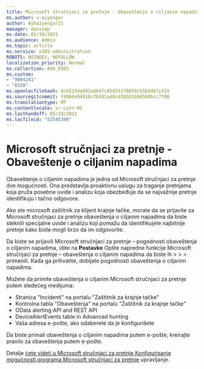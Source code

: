 ```yaml
---
title: Microsoft stručnjaci za pretnje - Obaveštenje o ciljanim napadima
ms.author: v-aiyengar
author: AshaIyengar21
manager: dansimp
ms.date: 03/10/2021
ms.audience: Admin
ms.topic: article
ms.service: o365-administration
ROBOTS: NOINDEX, NOFOLLOW
localization_priority: Normal
ms.collection: Adm_O365
ms.custom:
- "9004241"
- "8320"
ms.openlocfilehash: 4cb5194e692ad64fc85d35170659c55b546fc431
ms.sourcegitcommit: f4866e94918c7b591ad0cd3b58169d340bcc7f00
ms.translationtype: MT
ms.contentlocale: sr-Latn-RS
ms.lasthandoff: 05/19/2021
ms.locfileid: "52545390"
---
```

# <a name="microsoft-threat-experts---targeted-attack-notification"></a>Microsoft stručnjaci za pretnje - Obaveštenje o ciljanim napadima

Obaveštenje o ciljanim napadima je jedna od Microsoft stručnjaci za pretnje dve mogućnosti. Ona predstavlja proaktivnu uslugu za traganje pretnjama koja pruža posebne uvide i analizu koja obezbeđuje da se najvažnije pretnje identifikuju i tačno odgovore.

Ako ste microsoft zaštitnik za klijent krajnje tačke, morate da se prijavite za Microsoft stručnjaci za pretnje obaveštenja o ciljanim napadima da biste steknili specijalne uvide i analizu koji pomažu da identifikujete najbitnije pretnje kako biste mogli brzo da im odgovorite.

Da biste se prijavili Microsoft stručnjaci za pretnje – pogodnosti obaveštenja o ciljanim napadima, idite na **Postavke** Opšte napredne funkcije Microsoft stručnjaci za pretnje – obaveštenja o ciljanim napadima da biste ih  >    >    >   primenili. Kada ga prihvatite, dobijate pogodnosti obaveštenja o ciljanim napadima.

Možete da primite obaveštenja o ciljanim Microsoft stručnjaci za pretnje putem sledećeg medijuma:

- Stranica "Incidenti" na portalu "Zaštitnik za krajnje tačke"
- Kontrolna tabla "Obaveštenja" na portalu "Zaštitnik za krajnje tačke"
- OData alerting API and REST API
- DeviceAlertEvents table in Advanced hunting
- Vaša adresa e-pošte, ako odaberete da je konfigurišete

Da biste primali obaveštenja o ciljanim napadima putem e-pošte, kreirajte pravilo za obaveštenja putem e-pošte. 

Detalje [ćete videti u Microsoft stručnjaci za pretnje Konfigurisanje mogućnosti programa Microsoft stručnjaci za pretnje](/windows/security/threat-protection/microsoft-defender-atp/configure-microsoft-threat-experts) upravljanje.
